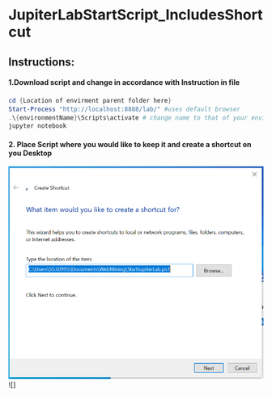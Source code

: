 # JupiterLabStartScript_IncludesShortcut

## Instructions:

#### 1.Download script and change in accordance with Instruction in file

```Powershell
cd {Location of envirment parent folder here}
Start-Process "http://localhost:8888/lab/" #uses default browser
.\{environmentName}\Scripts\activate # change name to that of your environment
jupyter notebook
```

#### 2. Place Script where you would like to keep it and create a shortcut on you Desktop

![Short1.png](Short1.png)
![]
